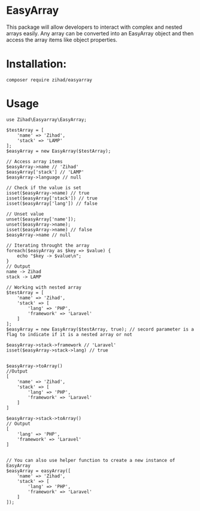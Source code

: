 # EasyArray

This package will allow developers to interact with complex and nested arrays easily. Any array can be converted into an EasyArray object and then access the array items like object properties.

# Installation:
`composer require zihad/easyarray`

# Usage

```
use Zihad\Easyarray\EasyArray;

$testArray = [
    'name' => 'Zihad',
    'stack' => 'LAMP'
];
$easyArray = new EasyArray($testArray);

// Access array items
$easyArray->name // 'Zihad'
$easyArray['stack'] // 'LAMP'
$easyArray->language // null

// Check if the value is set
isset($easyArray->name) // true
isset($easyArray['stack']) // true
isset($easyArray['lang']) // false

// Unset value
unset($easyArray['name']);
unset($easyArray->name);
isset($easyArray->name) // false
$easyArray->name // null

// Iterating throught the array
foreach($easyArray as $key => $value) {
    echo "$key -> $value\n";
}
// Output
name -> Zihad
stack -> LAMP

// Working with nested array
$testArray = [
    'name' => 'Zihad',
    'stack' => [
        'lang' => 'PHP',
        'framework' => 'Laravel'
    ]
];
$easyArray = new EasyArray($testArray, true); // secord parameter is a flag to indicate if it is a nested array or not

$easyArray->stack->framework // 'Laravel'
isset($easyArray->stack->lang) // true


$easyArray->toArray()
//Output
[
    'name' => 'Zihad',
    'stack' => [
        'lang' => 'PHP',
        'framework' => 'Laravel'
    ]
]

$easyArray->stack->toArray()
// Output
[
    'lang' => 'PHP',
    'framework' => 'Laravel'
]


// You can also use helper function to create a new instance of EasyArray
$easyArray = easyArray([
    'name' => 'Zihad',
    'stack' => [
        'lang' => 'PHP',
        'framework' => 'Laravel'
    ]
]);
```

